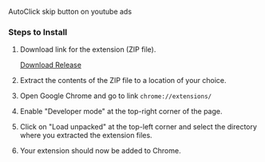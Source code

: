 AutoClick skip button on youtube ads

### Steps to Install

1. Download link for the extension (ZIP file).

   [Download Release](https://github.com/itsmeadi/yb-skip-click/archive/refs/tags/v1.zip)

2. Extract the contents of the ZIP file to a location of your choice.

3. Open Google Chrome and go to link `chrome://extensions/`
   
4. Enable "Developer mode" at the top-right corner of the page.

5. Click on "Load unpacked" at the top-left corner and select the directory where you extracted the extension files.

6. Your extension should now be added to Chrome.
